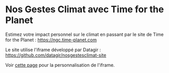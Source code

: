 # Nos Gestes Climat avec Time for the Planet
Estimez votre impact personnel sur le climat en passant par le site de Time for the Planet : https://ngc.time-planet.com

Le site utilise l'iframe développé par Datagir : https://github.com/datagir/nosgestesclimat-site

Voir [cette page](https://github.com/datagir/nosgestesclimat-site/blob/master/PERSONNALISATION.md) pour la personnalisation de l'iframe.
